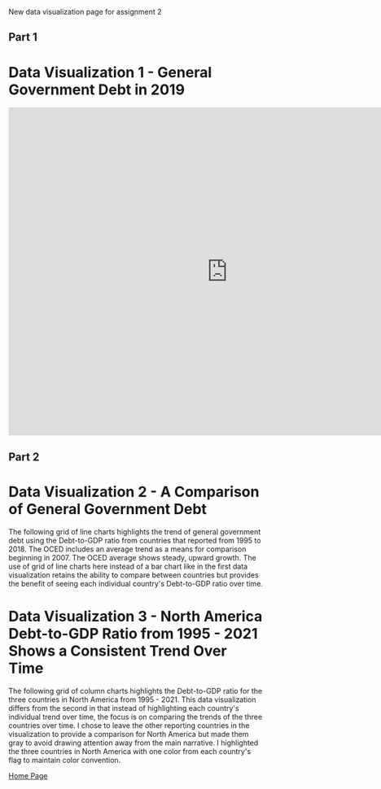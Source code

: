 New data visualization page for assignment 2

## Part 1
# Data Visualization 1 - General Government Debt in 2019
<iframe src="https://data.oecd.org/chart/6Ojx" width="860" height="645" style="border: 0" mozallowfullscreen="true" webkitallowfullscreen="true" allowfullscreen="true"><a href="https://data.oecd.org/chart/6Ojx" target="_blank">OECD Chart: General government debt, Total, % of GDP, Annual, 2019</a></iframe>

## Part 2
# Data Visualization 2 - A Comparison of General Government Debt
The following grid of line charts highlights the trend of general government debt using the Debt-to-GDP ratio from countries that reported from 1995 to 2018. The OCED includes an average trend as a means for comparison beginning in 2007. The OCED average shows steady, upward growth. The use of grid of line charts here instead of a bar chart like in the first data visualization retains the ability to compare between countries but provides the benefit of seeing each individual country's Debt-to-GDP ratio over time.

<div class="flourish-embed flourish-chart" data-src="visualisation/11161068"><script src="https://public.flourish.studio/resources/embed.js"></script></div>

## 
# Data Visualization 3 - North America Debt-to-GDP Ratio from 1995 - 2021 Shows a Consistent Trend Over Time 
The following grid of column charts highlights the Debt-to-GDP ratio for the three countries in North America from 1995 - 2021. This data visualization differs from the second in that instead of highlighting each country's individual trend over time, the focus is on comparing the trends of the three countries over time. I chose to leave the other reporting countries in the visualization to provide a comparison for North America but made them gray to avoid drawing attention away from the main narrative. I highlighted the three countries in North America with one color from each country's flag to maintain color convention. 

<div class="flourish-embed flourish-chart" data-src="visualisation/11161890"><script src="https://public.flourish.studio/resources/embed.js"></script></div>

[Home Page]( https://cblue19.github.io/Casaus-Portfolio/)
